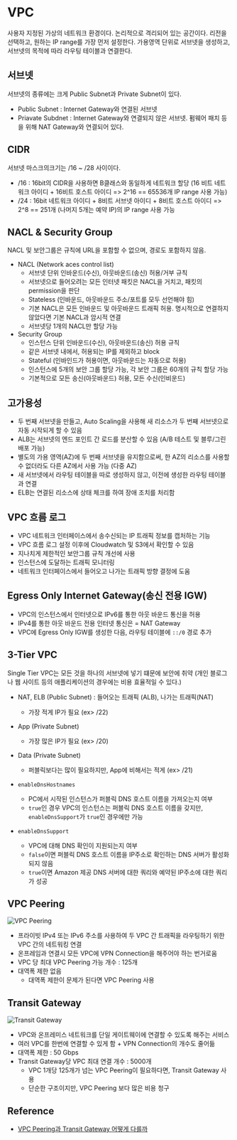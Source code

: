 # VPC

사용자 지정된 가상의 네트워크 환경이다. 논리적으로 격리되어 있는 공간이다.
리전을 선택하고, 원하는 IP range를 가장 먼저 설정한다.
가용영역 단위로 서브넷을 생성하고, 서브넷의 목적에 따라 라우팅 테이블과 연결한다.

## 서브넷

서브넷의 종류에는 크게 Public Subnet과 Private Subnet이 있다.

- Public Subnet : Internet Gateway와 연결된 서브넷
- Priavate Subdnet : Internet Gateway와 연결되지 않은 서브넷. 펌웨어 패치 등을 위해 NAT Gateway와 연결되어 있다.

## CIDR

서브넷 마스크의크기는 /16 ~ /28 사이이다.

- /16 : 16bit의 CIDR을 사용하면 B클래스와 동일하게 네트워크 할당 (16 비트 네트워크 아이디 + 16비트 호스트 아이디 => 2^16 == 65536개 IP range 사용 가능)
- /24 : 16bit 네트워크 아이디 + 8비트 서브넷 아이디 + 8비트 호스트 아이디 => 2^8 == 251개 (나머지 5개는 예약 IP)의 IP range 사용 가능

## NACL & Security Group

NACL 및 보안그룹은 규칙에 URL을 포함할 수 없으며, 경로도 포함하지 않음.

- NACL (Network aces control list)
  - 서브넷 단위 인바운드(수신), 아웃바운드(송신) 허용/거부 규칙
  - 서브넷으로 들어오려는 모든 인터넷 패킷은 NACL을 거치고, 패킷의 permission을 판단
  - Stateless (인바운드, 아웃바운드 주소/포트를 모두 선언해야 힘)
  - 기본 NACL은 모든 인바운드 및 아웃바운드 트래픽 허용. 명시적으로 연결하지 않았다면 기본 NACL과 암시적 연결
  - 서브넷당 1개의 NACL만 할당 가능
- Security Group
  - 인스턴스 단위 인바운드(수신), 아웃바운드(송신) 허용 규칙
  - 같은 서브넷 내에서, 허용되는 IP를 제외하고 block
  - Stateful (인바인드가 허용이면, 아웃바운드는 자동으로 허용)
  - 인스턴스에 5개의 보안 그룹 할당 가능, 각 보안 그룹은 60개의 규칙 할당 가능
  - 기본적으로 모든 송신(아웃바운드) 허용, 모든 수신(인비운드)

## 고가용성

- 두 번째 서브넷을 만들고, Auto Scaling을 사용해 새 리소스가 두 번째 서브넷으로 자동 시작되게 할 수 있음
- ALB는 서브넷의 엔드 포인트 간 로드를 분산할 수 있음 (A/B 테스트 및 블루/그린 배포 가능)
- 별도의 가용 영역(AZ)에 두 번째 서브넷을 유지함으로써, 한 AZ의 리소스를 사용할 수 없더라도 다른 AZ에서 사용 가능 (다중 AZ)
- 새 서브넷에서 라우팅 테이블을 따로 생성하지 않고, 이전에 생성한 라우팅 테이블과 연결
- ELB는 연결된 리소스에 상태 체크를 하여 장애 조치를 처리함

## VPC 흐름 로그

- VPC 네트워크 인터페이스에서 송수신되는 IP 트래픽 정보를 캡처하는 기능
- VPC 흐름 로그 설정 이후에 Cloudwatch 및 S3에서 확인할 수 있음
- 지나치게 제한적인 보안그룹 규칙 개선에 사용
- 인스턴스에 도달하는 트래픽 모니터링
- 네트워크 인터페이스에서 들어오고 나가는 트래픽 방향 결정에 도움

## Egress Only Internet Gateway(송신 전용 IGW)

- VPC의 인스턴스에서 인터넷으로 IPv6를 통한 아웃 바운드 통신을 허용
- IPv4를 통한 아웃 바운드 전용 인터넷 통신은 = NAT Gateway
- VPC에 Egress Only IGW를 생성한 다음, 라우팅 테이블에 `::/0` 경로 추가

## 3-Tier VPC

Single Tier VPC는 모든 것을 하나의 서브넷에 넣기 떄문에 보안에 취약 (개인 블로그나 웹 사이트 등의 애플리케이션의 경우에는 비용 효율적일 수 있다.)

- NAT, ELB (Public Subnet) : 들어오는 트래픽 (ALB), 나가는 트래픽(NAT)
  - 가장 적게 IP가 필요 (ex> /22)
- App (Private Subnet)
  - 가장 많은 IP가 필요 (ex> /20)
- Data (Private Subnet)

  - 퍼블릭보다는 많이 필요하지만, App에 비해서는 적게 (ex> /21)

- `enableDnsHostnames`
  - PC에서 시작된 인스턴스가 퍼블릭 DNS 호스트 이름을 가져오는지 여부
  - `true`인 경우 VPC의 인스턴스는 퍼블릭 DNS 호스트 이름을 갖지만, `enableDnsSupport`가 `true`인 경우에만 가능
- `enableDnsSupport`
  - VPC에 대해 DNS 확인이 지원되는지 여부
  - `false`이면 퍼블릭 DNS 호스트 이름을 IP주소로 확인하는 DNS 서버가 활성화되지 않음
  - `true`이면 Amazon 제공 DNS 서버에 대한 쿼리와 예약된 IP주소에 대한 쿼리가 성공

## VPC Peering

![VPC Peering](https://cdn-ssl-devio-img.classmethod.jp/wp-content/uploads/2020/05/VPC-Peering-On-Premise-1.png)

- 프라이빗 IPv4 또는 IPv6 주소를 사용하여 두 VPC 간 트래픽을 라우팅하기 위한 VPC 간의 네트워킹 연결
- 온프레임과 연결시 모든 VPC에 VPN Connection을 해주어야 하는 번거로움
- VPC 당 최대 VPC Peering 가능 개수 : 125개
- 대역폭 제한 없음
  - 대역폭 제한이 문제가 된다면 VPC Peering 사용

## Transit Gateway

![Transit Gateway](https://cdn-ssl-devio-img.classmethod.jp/wp-content/uploads/2020/05/TGW-On-Premise-1.png)

- VPC와 온프레미스 네트워크를 단일 게이트웨이에 연결할 수 있도록 해주는 서비스
- 여러 VPC를 한번에 연결할 수 있게 함 + VPN Connection의 개수도 줄어듦
- 대역폭 제한 : 50 Gbps
- Transit Gateway당 VPC 최대 연결 개수 : 5000개
  - VPC 1개당 125개가 넘는 VPC Peering이 필요하다면, Transit Gateway 사용
  - 단순한 구조이지만, VPC Peering 보다 많은 비용 청구

## Reference

- [VPC Peering과 Transit Gateway 어떻게 다를까](https://dev.classmethod.jp/articles/different-from-vpc-peering-and-transit-gateway/)
